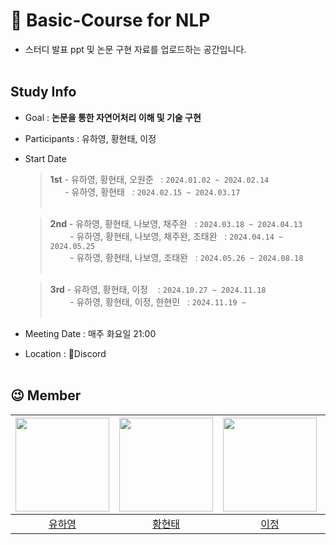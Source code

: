 # 📰 Basic-Course for NLP
- 스터디 발표 ppt 및 논문 구현 자료를 업로드하는 공간입니다.
</br></br>

## Study Info
* Goal : **논문을 통한 자연어처리 이해 및 기술 구현**
* Participants : 유하영, 황현태, 이정
* Start Date
  > **1st** - 유하영, 황현태, 오원준  &nbsp; : `2024.01.02 ~ 2024.02.14`<br>
  > &nbsp;&nbsp;&nbsp;&nbsp;&nbsp; - 유하영, 황현태  &nbsp; :  `2024.02.15 ~ 2024.03.17`<br><br>
    
  > **2nd** - 유하영, 황현태, 나보영, 채주완 &nbsp; : `2024.03.18 ~ 2024.04.13`<br>
  > &nbsp;&nbsp;&nbsp;&nbsp;&nbsp;&nbsp;&nbsp; - 유하영, 황현태, 나보영, 채주완, 조태완 &nbsp; : `2024.04.14 ~ 2024.05.25`<br>
  > &nbsp;&nbsp;&nbsp;&nbsp;&nbsp;&nbsp;&nbsp; - 유하영, 황현태, 나보영, 조태완 &nbsp; : `2024.05.26 ~ 2024.08.18`<br><br>

  > **3rd** - 유하영, 황현태, 이정 &nbsp;&nbsp; : `2024.10.27 ~ 2024.11.18`<br>
  > &nbsp;&nbsp;&nbsp;&nbsp;&nbsp;&nbsp;&nbsp; - 유하영, 황현태, 이정, 한현민 &nbsp; : `2024.11.19 ~ `<br><br>
  
* Meeting Date : 매주 화요일 21:00
* Location : 👾Discord
</br></br>


## 😉 Member
| <img src="https://github.com/NLP-Study-JAPPU/.github/assets/90309728/2e337040-c033-4ec1-a9aa-122f15cc0f0a" width="150px" height="150px"> | <img src="https://github.com/NLP-Study-JAPPU/.github/assets/47472389/4f48112b-30b4-4f51-9feb-2f1b4075c945" width="150px" height="150px"> | <img src="" width="150px" height="150px"> | <img src="" width="150px" height="150px"> |
|:---:|:---:|:---:|:---:|
|[유하영](https://github.com/Hayeonggg)|[황현태](https://github.com/Oneul-hyeon)|[이정](https://github.com/leejungp2)|[한현민](https://github.com/iluv4)|


